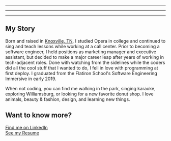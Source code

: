 
---
---

---
## My Story
Born and raised in [Knoxville, TN](https://en.wikipedia.org/wiki/Knoxville,_Tennessee), I studied Opera in college and continued to sing and teach lessons while working at a call center. Prior to becoming a software engineer, I held positions as marketing manager and executive assistant, but decided to make a major career leap after years of working in tech-adjacent roles. Done with watching from the sidelines while the coders did all the cool stuff that I wanted to do, I fell in love with programming at first deploy. I graduated from the Flatiron School's Software Engineering Immersive in early 2019.


When not coding, you can find me walking in the park, singing karaoke, exploring Williamsburg, or looking for a new favorite donut shop. I love animals, beauty & fashion, design, and learning new things.

## Want to know more?
[Find me on LinkedIn](https://linkedin/in/mariel-westervelt) <br>
[See my Resume](https://google.com)
<!-- <a href="/" download="resume" target="_blank">Download Resume</a> -->
